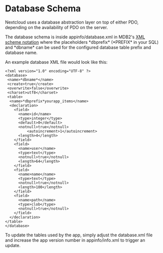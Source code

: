 Database Schema
===============

Nextcloud uses a database abstraction layer on top of either PDO,
depending on the availability of PDO on the server.

The database schema is inside appinfo/database.xml in MDB2's [XML scheme
notation](http://www.wiltonhotel.com/_ext/pear/docs/MDB2/docs/xml_schema_documentation.html)
where the placeholders \*dbprefix\* (\*PREFIX\* in your SQL) and
\*dbname\* can be used for the configured database table prefix and
database name.

An example database XML file would look like this:

``` {.sourceCode .xml}
<?xml version="1.0" encoding="UTF-8" ?>
<database>
 <name>*dbname*</name>
 <create>true</create>
 <overwrite>false</overwrite>
 <charset>utf8</charset>
 <table>
  <name>*dbprefix*yourapp_items</name>
  <declaration>
    <field>
      <name>id</name>
      <type>integer</type>
      <default>0</default>
      <notnull>true</notnull>
          <autoincrement>1</autoincrement>
      <length>4</length>
    </field>
    <field>
      <name>user</name>
      <type>text</type>
      <notnull>true</notnull>
      <length>64</length>
    </field>
    <field>
      <name>name</name>
      <type>text</type>
      <notnull>true</notnull>
      <length>100</length>
    </field>
    <field>
      <name>path</name>
      <type>clob</type>
      <notnull>true</notnull>
    </field>
  </declaration>
</table>
</database>
```

To update the tables used by the app, simply adjust the database.xml
file and increase the app version number in appinfo/info.xml to trigger
an update.
